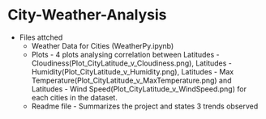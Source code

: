 # City-Weather-Analysis

* Files attched 
   * Weather Data for Cities (WeatherPy.ipynb)
   * Plots - 4 plots analysing correlation between 
        Latitudes - Cloudiness(Plot_CityLatitude_v_Cloudiness.png), 
        Latitudes - Humidity(Plot_CityLatitude_v_Humidity.png), 
        Latitudes - Max Temperature(Plot_CityLatitude_v_MaxTemperature.png) and 
        Latitudes - Wind Speed(Plot_CityLatitude_v_WindSpeed.png) for each cities in the dataset. 
   * Readme file - Summarizes the project and states 3 trends observed
